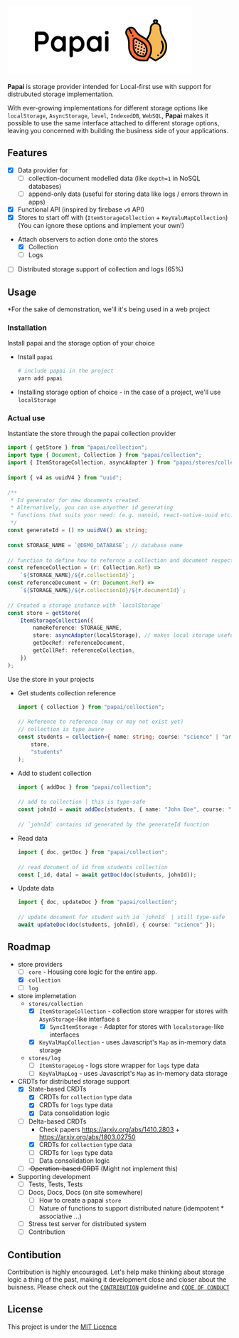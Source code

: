 ![Logo](./assets/Papai-main.png)

**Papai** is storage provider intended for Local-first use with support for distrubuted storage implementation.

With ever-growing implementations for different storage options like `localStorage`, `AsyncStorage`, `level`, `IndexedDB`, `WebSQL`, **Papai** makes it possible to use the same interface attached to different storage options, leaving you concerned with building the business side of your applications.

## Features

-   [x] Data provider for
    -   [ ] collection-document modelled data (like `depth=1` in NoSQL databases)
    -   [ ] append-only data (useful for storing data like logs / errors thrown in apps)
-   [x] Functional API (inspired by firebase `v9` API)
-   [x] Stores to start off with (`ItemStorageCollection` + `KeyValuMapCollection`) (You can ignore these options and implement your own!)
-   Attach observers to action done onto the stores
    -   [x] Collection
    -   [ ] Logs
-   [ ] Distributed storage support of collection and logs (65%)

## Usage

\*For the sake of demonstration, we'll it's being used in a web project

### Installation

Install papai and the storage option of your choice

-   Install `papai`

    ```bash
    # include papai in the project
    yarn add papai
    ```

-   Installing storage option of choice - in the case of a project, we'll use `localStorage`

### Actual use

Instantiate the store through the papai collection provider

```ts
import { getStore } from "papai/collection";
import type { Document, Collection } from "papai/collection";
import { ItemStorageCollection, asyncAdapter } from "papai/stores/collection";

import { v4 as uuidV4 } from "uuid";

/**
 * Id generator for new documents created.
 * Alternatively, you can use anyother id generating
 * functions that suits your need: (e.g. nanoid, react-native-uuid etc.)
 */
const generateId = () => uuidV4() as string;

const STORAGE_NAME = `@DEMO_DATABASE`; // database name

// function to define how to refernce a collection and document respectively in the storage
const refenceCollection = (r: Collection.Ref) =>
	`${STORAGE_NAME}/${r.collectionId}`;
const referenceDocument = (r: Document.Ref) =>
	`${STORAGE_NAME}/${r.collectionId}/${r.documentId}`;

// Created a storage instance with `localStorage`
const store = getStore(
	ItemStorageCollection({
		nameReference: STORAGE_NAME,
		store: asyncAdapter(localStorage), // makes local storage useful to `ItemStorage`
		getDocRef: referenceDocument,
		getCollRef: referenceCollection,
	})
);
```

Use the store in your projects

-   Get students collection reference

    ```ts
    import { collection } from "papai/collection";

    // Reference to reference (may or may not exist yet)
    // collection is type aware
    const students = collection<{ name: string; course: "science" | "arts" }>(
    	store,
    	"students"
    );
    ```

-   Add to student collection

    ```ts
    import { addDoc } from "papai/collection";

    // add to collection | this is type-safe
    const johnId = await addDoc(students, { name: "John Doe", course: "arts" });

    // `johnId` contains id generated by the generateId function
    ```

-   Read data

    ```ts
    import { doc, getDoc } from "papai/collection";

    // read document of id from students collection
    const [_id, data] = await getDoc(doc(students, johnId));
    ```

-   Update data

    ```ts
    import { doc, updateDoc } from "papai/collection";

    // update document for student with id `johnId` | still type-safe
    await updateDoc(doc(students, johnId), { course: "science" });
    ```

## Roadmap

-   store providers
    -   [ ] `core` - Housing core logic for the entire app.
    -   [x] `collection`
    -   [ ] `log`
-   store implemetation
    -   `stores/collection`
        -   [x] `ItemStorageCollection` - collection store wrapper for stores with `AsynStorage`-like interface s
            -   [x] `SyncItemStorage` - Adapter for stores with `localstorage`-like interfaces
        -   [x] `KeyValMapCollection` - uses Javascript's `Map` as in-memory data storage
    -   `stores/log`
        -   [ ] `ItemStorageLog` - logs store wrapper for `logs` type data
        -   [ ] `KeyValMapLog` - uses Javascript's `Map` as in-memory data storage
-   CRDTs for distributed storage support
    -   [x] State-based CRDTs
        -   [x] CRDTs for `collection` type data
        -   [x] CRDTs for `logs` type data
        -   [x] Data consolidation logic
    -   [ ] Delta-based CRDTs
        -   Check papers https://arxiv.org/abs/1410.2803 + https://arxiv.org/abs/1803.02750
        -   [x] CRDTs for `collection` type data
        -   [ ] CRDTs for `logs` type data
        -   [ ] Data consolidation logic
    -   [ ] <strike> Operation-based CRDT</strike> (Might not implement this)
-   Supporting development
    -   [ ] Tests, Tests, Tests
    -   [ ] Docs, Docs, Docs (on site somewhere)
        -   [ ] How to create a papai `store`
        -   [ ] Nature of functions to support distributed nature (idempotent \* associative ...)
    -   [ ] Stress test server for distributed system
    -   [ ] Contribution

## Contibution

Contribution is highly encouraged. Let's help make thinking about storage logic a thing of the past, making it development close and closer about the buisness. Please check out the [`CONTRIBUTION`]() guideline and [`CODE OF CONDUCT`]()

## License

This project is under the [MIT Licence](./LICENSE)
